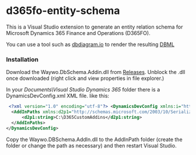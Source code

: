 # d365fo-entity-schema
This is a Visual Studio extension to generate an entity relation schema for Microsoft Dynamics 365 Finance and Operations (D365FO).

You can use a tool such as [dbdiagram.io](https://dbdiagram.io/d) to render the resulting [DBML](https://www.dbml.org/home/)

### Installation

Download the Waywo.DbSchema.Addin.dll from [Releases](https://github.com/noakesey/d365fo-entity-schema/releases). Unblock the .dll once downloaded (right click and view properties in file explorer.)

In your _Documents\Visual Studio Dynamics 365_ folder there is a DynamicsDevConfig.xml XML file. like this:

```xml
 <?xml version="1.0" encoding="utf-8"?> <DynamicsDevConfig xmlns:i="http://www.w3.org/2001/XMLSchema-instance" xmlns="http://schemas.microsoft.com/dynamics/2012/03/development/configuration"> 	    
  <AddInPaths xmlns:d2p1="http://schemas.microsoft.com/2003/10/Serialization/Arrays"> 		 
      <d2p1:string>C:\D365CustomAddins</d2p1:string> 	
  </AddInPaths>   
</DynamicsDevConfig> 
```

Copy the Waywo.DBSchema.AddIn.dll to the AddInPath folder (create the folder or change the path as necessary) and then restart Visual Studio.
